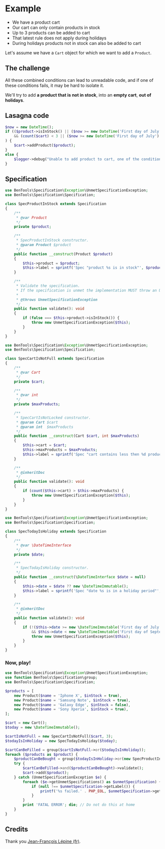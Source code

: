 # Example

* We have a product cart
* Our cart can only contain products in stock
* Up to 3 products can be added to cart
* That latest rule does not apply during holidays
* During holidays products not in stock can also be added to cart

Let's assume we have a `Cart` object for which we want to add a `Product`.

The challenge
-------------

All these combined conditions can lead to unreadable code, and if one of these conditions fails, it may be hard to isolate it.

We'll try to add **a product that is not in stock**, into an **empty cart**, **out of holidays**. 

Lasagna code
------------
```php
$now = new DateTime();
if (($product->isInStock() || ($now >= new DateTime('First day of July') && $now < new DateTime('First day of September')))
    && (count($cart) < 3 || ($now >= new DateTime('First day of July') && $now < new DateTime('First day of September')))
) {
    $cart->addProduct($product);
}
else {
    $logger->debug("Unable to add product to cart, one of the conditions, don't know which one, failed.");
}
```

Specification
-------------

```php
use BenTools\Specification\Exception\UnmetSpecificationException;
use BenTools\Specification\Specification;

class SpecProductInStock extends Specification
{
    /**
     * @var Product
     */
    private $product;

    /**
     * SpecProductInStock constructor.
     * @param Product $product
     */
    public function __construct(Product $product)
    {
        $this->product = $product;
        $this->label = sprintf('Spec "product %s is in stock"', $product->getName());
    }

    /**
     * Validate the specification.
     * If the specification is unmet the implementation MUST throw an UnmetSpecificationException.
     *
     * @throws UnmetSpecificationException
     */
    public function validate(): void
    {
        if (false === $this->product->isInStock()) {
            throw new UnmetSpecificationException($this);
        }
    }
}
```

```php
use BenTools\Specification\Exception\UnmetSpecificationException;
use BenTools\Specification\Specification;

class SpecCartIsNotFull extends Specification
{
    /**
     * @var Cart
     */
    private $cart;

    /**
     * @var int
     */
    private $maxProducts;

    /**
     * SpecCartIsNotLocked constructor.
     * @param Cart $cart
     * @param int  $maxProducts
     */
    public function __construct(Cart $cart, int $maxProducts)
    {
        $this->cart = $cart;
        $this->maxProducts = $maxProducts;
        $this->label = sprintf('Spec "cart contains less then %d products"', $maxProducts + 1);
    }

    /**
     * @inheritDoc
     */
    public function validate(): void
    {
        if (count($this->cart) > $this->maxProducts) {
            throw new UnmetSpecificationException($this);
        }
    }
}
```

```php
use BenTools\Specification\Exception\UnmetSpecificationException;
use BenTools\Specification\Specification;

class SpecTodayIsHoliday extends Specification
{
    /**
     * @var \DateTimeInterface
     */
    private $date;

    /**
     * SpecTodayIsHoliday constructor.
     */
    public function __construct(\DateTimeInterface $date = null)
    {
        $this->date = $date ?? new \DateTimeImmutable();
        $this->label = sprintf('Spec "date %s is in a holiday period"', $this->date->format('Y-m-d'));
    }

    /**
     * @inheritDoc
     */
    public function validate(): void
    {
        if (!($this->date >= new \DateTimeImmutable('First day of July')
            && $this->date < new \DateTimeImmutable('First day of September'))) {
            throw new UnmetSpecificationException($this);
        }
    }
}
```

### Now, play!

```php
use BenTools\Specification\Exception\UnmetSpecificationException;
use function BenTools\Specification\group;
use BenTools\Specification\Specification;

$products = [
    new Product($name = 'Iphone X', $inStock = true),
    new Product($name = 'Samsung Note', $inStock = true),
    new Product($name = 'Galaxy Edge', $inStock = false),
    new Product($name = 'Sony Xperia', $inStock = true),
];

$cart = new Cart();
$today = new \DateTimeImmutable();

$cartIsNotFull = new SpecCartIsNotFull($cart, 3);
$todayIsInHoliday = new SpecTodayIsHoliday($today);

$cartCanBeFilled = group($cartIsNotFull->or($todayIsInHoliday));
foreach ($products as $product) {
    $productCanBeBought = group($todayIsInHoliday->or(new SpecProductInStock($product)));
    try {
        $cartCanBeFilled->and($productCanBeBought)->validate();
        $cart->add($product);
    } catch (UnmetSpecificationException $e) {
        foreach ($e->getUnmetSpecifications() as $unmetSpecification) {
            if (null !== $unmetSpecification->getLabel()) {
                printf('%s failed.' . PHP_EOL, $unmetSpecification->getLabel());
            }
        }
        print 'FATAL ERROR'; die; // Do not do this at home
    }
}
```


Credits
-------

Thank you [Jean-François Lépine (fr)](http://blog.lepine.pro/php/gerer-des-regles-metiers-complexes-etou-changeantes/).